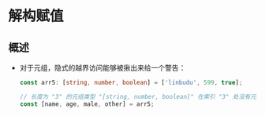 # 解构赋值

## 概述

  - 对于元组，隐式的越界访问能够被揪出来给一个警告：

    ```typescript
    const arr5: [string, number, boolean] = ['linbudu', 599, true];

    // 长度为 "3" 的元组类型 "[string, number, boolean]" 在索引 "3" 处没有元素。
    const [name, age, male, other] = arr5;
    ```
